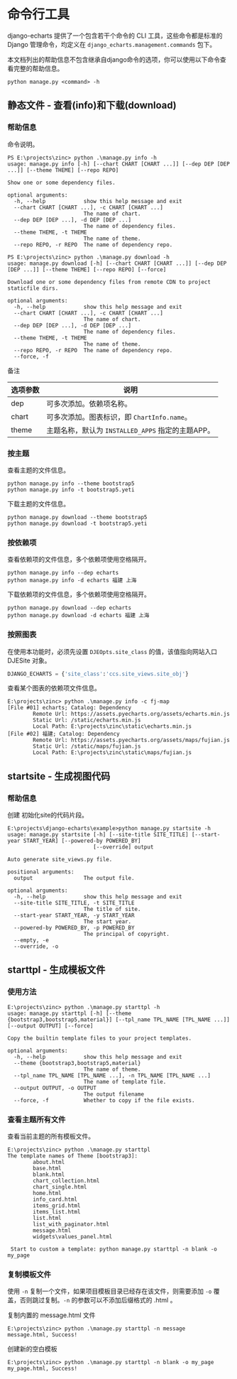 # 命令行工具

django-echarts 提供了一个包含若干个命令的 CLI 工具，这些命令都是标准的 Django 管理命令，均定义在 `django_echarts.management.commands` 包下。

本文档列出的帮助信息不包含继承自django命令的选项，你可以使用以下命令查看完整的帮助信息。

```shell
python manage.py <command> -h
```

## 静态文件 - 查看(info)和下载(download)

### 帮助信息

命令说明。

```text
PS E:\projects\zinc> python .\manage.py info -h
usage: manage.py info [-h] [--chart CHART [CHART ...]] [--dep DEP [DEP ...]] [--theme THEME] [--repo REPO] 

Show one or some dependency files.

optional arguments:
  -h, --help            show this help message and exit
  --chart CHART [CHART ...], -c CHART [CHART ...]
                        The name of chart.
  --dep DEP [DEP ...], -d DEP [DEP ...]
                        The name of dependency files.
  --theme THEME, -t THEME
                        The name of theme.
  --repo REPO, -r REPO  The name of dependency repo.

PS E:\projects\zinc> python .\manage.py download -h
usage: manage.py download [-h] [--chart CHART [CHART ...]] [--dep DEP [DEP ...]] [--theme THEME] [--repo REPO] [--force]

Download one or some dependency files from remote CDN to project staticfile dirs.

optional arguments:
  -h, --help            show this help message and exit
  --chart CHART [CHART ...], -c CHART [CHART ...]
                        The name of chart.
  --dep DEP [DEP ...], -d DEP [DEP ...]
                        The name of dependency files.
  --theme THEME, -t THEME
                        The name of theme.
  --repo REPO, -r REPO  The name of dependency repo.
  --force, -f
```

备注

| 选项参数 | 说明                                              |
| -------- | ------------------------------------------------- |
| dep      | 可多次添加。依赖项名称。                          |
| chart    | 可多次添加。图表标识，即 `ChartInfo.name`。       |
| theme    | 主题名称，默认为 `INSTALLED_APPS` 指定的主题APP。 |



### 按主题

查看主题的文件信息。

```text
python manage.py info --theme bootstrap5
python manage.py info -t bootstrap5.yeti
```

下载主题的文件信息。

```text
python manage.py download --theme bootstrap5
python manage.py download -t bootstrap5.yeti
```

### 按依赖项

查看依赖项的文件信息，多个依赖项使用空格隔开。

```text
python manage.py info --dep echarts
python manage.py info -d echarts 福建 上海
```

下载依赖项的文件信息，多个依赖项使用空格隔开。

```text
python manage.py download --dep echarts
python manage.py download -d echarts 福建 上海
```

### 按照图表

在使用本功能时，必须先设置 `DJEOpts.site_class` 的值，该值指向网站入口 DJESite 对象。

```python
DJANGO_ECHARTS = {'site_class':'ccs.site_views.site_obj'}
```

查看某个图表的依赖项文件信息。

```text
E:\projects\zinc> python .\manage.py info -c fj-map
[File #01] echarts; Catalog: Dependency
        Remote Url: https://assets.pyecharts.org/assets/echarts.min.js
        Static Url: /static/echarts.min.js
        Local Path: E:\projects\zinc\static\echarts.min.js
[File #02] 福建; Catalog: Dependency
        Remote Url: https://assets.pyecharts.org/assets/maps/fujian.js
        Static Url: /static/maps/fujian.js
        Local Path: E:\projects\zinc\static\maps/fujian.js
```


## startsite - 生成视图代码

### 帮助信息

创建 初始化site的代码片段。

```text
E:\projects\django-echarts\example>python manage.py startsite -h
usage: manage.py startsite [-h] [--site-title SITE_TITLE] [--start-year START_YEAR] [--powered-by POWERED_BY]
                           [--override] output

Auto generate site_views.py file.

positional arguments:
  output                The output file.

optional arguments:
  -h, --help            show this help message and exit
  --site-title SITE_TITLE, -t SITE_TITLE
                        The title of site.
  --start-year START_YEAR, -y START_YEAR
                        The start year.
  --powered-by POWERED_BY, -p POWERED_BY
                        The principal of copyright.
  --empty, -e
  --override, -o
```

## starttpl - 生成模板文件

### 使用方法

```text
E:\projects\zinc> python .\manage.py starttpl -h
usage: manage.py starttpl [-h] [--theme {bootstrap3,bootstrap5,material}] [--tpl_name TPL_NAME [TPL_NAME ...]] [--output OUTPUT] [--force] 

Copy the builtin template files to your project templates.

optional arguments:
  -h, --help            show this help message and exit
  --theme {bootstrap3,bootstrap5,material}
                        The name of theme.
  --tpl_name TPL_NAME [TPL_NAME ...], -n TPL_NAME [TPL_NAME ...]
                        The name of template file.
  --output OUTPUT, -o OUTPUT
                        The output filename
  --force, -f           Whether to copy if the file exists.
```

### 查看主题所有文件

查看当前主题的所有模板文件。

```text
E:\projects\zinc> python .\manage.py starttpl
The template names of Theme [bootstrap3]:
        about.html
        base.html
        blank.html
        chart_collection.html
        chart_single.html
        home.html
        info_card.html
        items_grid.html
        items_list.html
        list.html
        list_with_paginator.html
        message.html
        widgets\values_panel.html

 Start to custom a template: python manage.py starttpl -n blank -o my_page

```

### 复制模板文件

使用 `-n` 复制一个文件，如果项目模板目录已经存在该文件，则需要添加 `-o` 覆盖，否则跳过复制。`-n` 的参数可以不添加后缀格式的 .html 。

复制内置的 message.html 文件

```text
E:\projects\zinc> python .\manage.py starttpl -n message
message.html, Success!
```

创建新的空白模板

```text
E:\projects\zinc> python .\manage.py starttpl -n blank -o my_page
my_page.html, Success!
```





